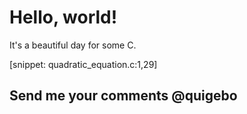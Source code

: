 # Hello, world!

It's a beautiful day for some C.

[snippet: quadratic_equation.c:1,29]

## Send me your comments @quigebo
